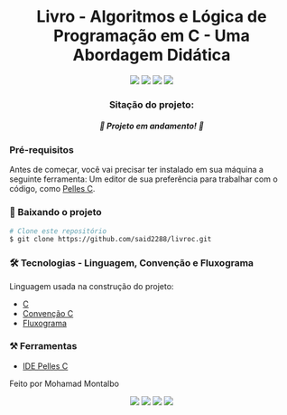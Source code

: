 <h1 align="center">Livro - Algoritmos e Lógica de Programação em C - Uma Abordagem Didática</h1>

<div align="center"><img src="https://img.shields.io/badge/C-100%25-blue"> 
<img src="https://img.shields.io/badge/Convenção-C-blue"/>
<img src="https://img.shields.io/badge/License-MIT-blue"/>
<img src="https://img.shields.io/badge/Fluxograma-lightgrey"/>
</div>

<h3 align="center">Sitação do projeto:</h3>
<h5 align="center">🚀 Projeto em andamento! 🚀</h5>


### Pré-requisitos

Antes de começar, você vai precisar ter instalado em sua máquina a seguinte ferramenta:
Um editor de sua preferência para trabalhar com o código, como [Pelles C](https://down10.software/download-pelles-c/).


### 🎲 Baixando o projeto

```bash
# Clone este repositório
$ git clone https://github.com/said2288/livroc.git
```

### 🛠 Tecnologias - Linguagem, Convenção e Fluxograma

Linguagem usada na construção do projeto:

- [C](https://docs.microsoft.com/pt-br/cpp/c-language/?view=msvc-160)
- [Convenção C](https://github.com/kelvins/Boas-Praticas-Cplusplus)
- [Fluxograma](https://www.youtube.com/watch?v=T12e00hvV6o&list=PL838IdaPZmcuK0yRloRMzZAxKTlJcOsfL&index=3)


### ⚒️ Ferramentas

- [IDE Pelles C](https://down10.software/download-pelles-c/)

Feito por Mohamad Montalbo

<div align="center"><img src="https://img.shields.io/badge/(19) 983999224-25D366?&style=for-the-badge&logo=whatsapp&logoColor=white"/>
<img src="https://img.shields.io/badge/Mohamad Montalbo-%230077B5.svg?&style=for-the-badge&logo=linkedin&logoColor=white"/>
<img src="https://img.shields.io/badge/montalbo005@gmail.com-D14836?&style=for-the-badge&logo=gmail&logoColor=white"/>
<img src="https://img.shields.io/badge/said2288@hotmail.com-0078D4?logo=microsoft-outlook&logoColor=white&style=for-the-badge"/>
</div>
